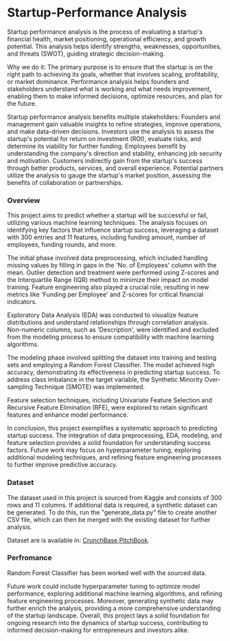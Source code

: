 # Startup-Performance Analysis
Startup performance analysis is the process of evaluating a startup's financial health, market positioning, operational efficiency, and growth potential. This analysis helps identify strengths, weaknesses, opportunities, and threats (SWOT), guiding strategic decision-making.

Why we do it: The primary purpose is to ensure that the startup is on the right path to achieving its goals, whether that involves scaling, profitability, or market dominance. Performance analysis helps founders and stakeholders understand what is working and what needs improvement, enabling them to make informed decisions, optimize resources, and plan for the future.

Startup performance analysis benefits multiple stakeholders: Founders and management gain valuable insights to refine strategies, improve operations, and make data-driven decisions. Investors use the analysis to assess the startup's potential for return on investment (ROI), evaluate risks, and determine its viability for further funding. Employees benefit by understanding the company's direction and stability, enhancing job security and motivation. Customers indirectly gain from the startup's success through better products, services, and overall experience. Potential partners utilize the analysis to gauge the startup's market position, assessing the benefits of collaboration or partnerships.

### Overview

This project aims to predict whether a startup will be successful or fail, utilizing various machine learning techniques. The analysis focuses on identifying key factors that influence startup success, leveraging a dataset with 300 entries and 11 features, including funding amount, number of employees, funding rounds, and more.

The initial phase involved data preprocessing, which included handling missing values by filling in gaps in the 'No. of Employees' column with the mean. Outlier detection and treatment were performed using Z-scores and the Interquartile Range (IQR) method to minimize their impact on model training. Feature engineering also played a crucial role, resulting in new metrics like 'Funding per Employee' and Z-scores for critical financial indicators.

Exploratory Data Analysis (EDA) was conducted to visualize feature distributions and understand relationships through correlation analysis. Non-numeric columns, such as 'Description', were identified and excluded from the modeling process to ensure compatibility with machine learning algorithms.

The modeling phase involved splitting the dataset into training and testing sets and employing a Random Forest Classifier. The model achieved high accuracy, demonstrating its effectiveness in predicting startup success. To address class imbalance in the target variable, the Synthetic Minority Over-sampling Technique (SMOTE) was implemented.

Feature selection techniques, including Univariate Feature Selection and Recursive Feature Elimination (RFE), were explored to retain significant features and enhance model performance.

In conclusion, this project exemplifies a systematic approach to predicting startup success. The integration of data preprocessing, EDA, modeling, and feature selection provides a solid foundation for understanding success factors. Future work may focus on hyperparameter tuning, exploring additional modeling techniques, and refining feature engineering processes to further improve predictive accuracy.


### Dataset

The dataset used in this project is sourced from Kaggle and consists of 300 rows and 11 columns. If additional data is required, a synthetic dataset can be generated. To do this, run the "generate_data.py" file to create another CSV file, which can then be merged with the existing dataset for further analysis.

Dataset are is available in: [CrunchBase](https://www.crunchbase.com/discover/organization.companies),[PitchBook](https://pitchbook.com/).

### Perfromance
Random Forest Classifier has been worked well with the sourced data.

Future work could include hyperparameter tuning to optimize model performance, exploring additional machine learning algorithms, and refining feature engineering processes. Moreover, generating synthetic data may further enrich the analysis, providing a more comprehensive understanding of the startup landscape. Overall, this project lays a solid foundation for ongoing research into the dynamics of startup success, contributing to informed decision-making for entrepreneurs and investors alike.